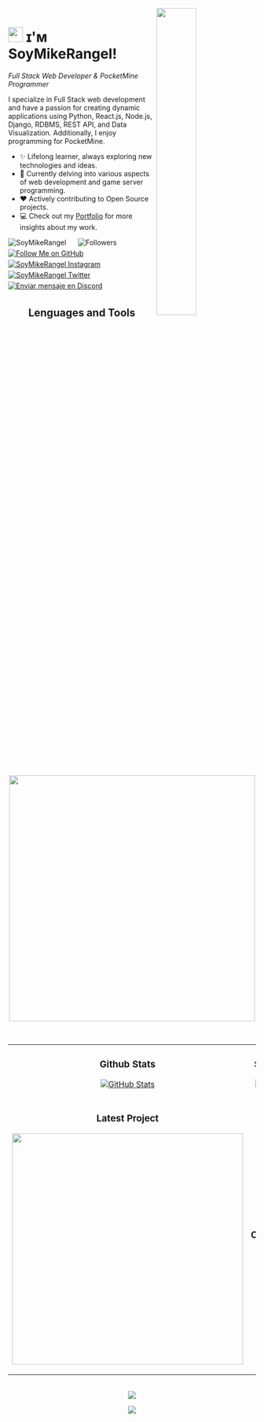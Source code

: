 <div>
  <a href="#">
    <img align="right" width="40%" src="https://owlbertsio-resized.s3.amazonaws.com/Popper.psd.full.png">
  </a>
</div>

# <img src="https://emojis.slackmojis.com/emojis/images/1531849430/4246/blob-sunglasses.gif?1531849430" width="30"/> ɪ'ᴍ SoyMikeRangel! 
*Full Stack Web Developer & PocketMine Programmer*
<br /> 

<p align="left">I specialize in Full Stack web development and have a passion for creating dynamic applications using Python, React.js, Node.js, Django, RDBMS, REST API, and Data Visualization. Additionally, I enjoy programming for PocketMine.</p>

- ✨ Lifelong learner, always exploring new technologies and ideas.
- 🌱 Currently delving into various aspects of web development and game server programming.
- ❤ Actively contributing to Open Source projects.
- 💻 Check out my [Portfolio](https://github.com/SoyMikeRangel) for more insights about my work.

<p align="left">
  <img src="https://komarev.com/ghpvc/?username=SoyMikeRangel&label=Profile%20views&color=770677&style=for-the-badge&logo=star" alt="SoyMikeRangel" style="padding-right:20px;"/>
  <img src="https://img.shields.io/github/followers/SoyMikeRangel?label=Followers&style=for-the-badge&logo=github&color=blue" alt="Followers" style="margin-bottom: 5px;"/>
  <a href="https://github.com/SoyMikeRangel">
    <img src="https://img.shields.io/badge/Follow%20Me-%23000?style=for-the-badge&logo=github&logoColor=white" alt="Follow Me on GitHub" style="margin-bottom: 5px;"/>
  </a>
  <a href="https://www.instagram.com/iamsiddharthaa2" target="_blank">
    <img src="https://img.shields.io/badge/Instagram-E4405F?style=for-the-badge&logo=instagram&logoColor=white" alt="SoyMikeRangel Instagram" style="margin-bottom: 5px;"/>
  </a>
  <a href="https://x.com/MikeRangelMR" target="_blank">
    <img src="https://img.shields.io/badge/Twitter-1DA1F2?style=for-the-badge&logo=twitter&logoColor=white" alt="SoyMikeRangel Twitter" style="margin-bottom: 5px;"/>
  </a>
  <a href="https://discord.com/users/soymikerangel_" target="_blank">
    <img src="https://img.shields.io/badge/Discord-7289DA?style=for-the-badge&logo=discord&logoColor=white" alt="Enviar mensaje en Discord" style="margin-bottom: 5px;"/>
  </a>
</p>

<h2 align="center">Lenguages and Tools</h2> 
<p align="center">
    <a href="#">
      <img width="500px"  src="https://skillicons.dev/icons?i=py,java,js,html,css,php,react,git,phpstorm,vscode,docker,aws,azure,linux&perline=10"  />
    </a>
</p>
<br />

<table width="100%">
  <tr>
    <td width="50%">
      <h3 align="center"><strong>Github Stats</strong></h3>
      <p align="center">
        <a href="https://github.com/SoyMikeRangel">
          <img align="center" src="https://github-readme-stats.vercel.app/api?username=SoyMikeRangel&count_private=true&show_icons=true&theme=nightowl" alt="GitHub Stats" />
        </a>
      </p>
    </td>
    <td width="50%">
      <h3 align="center"><strong>Streak Stats</strong></h3>
      <p align="center">
        <a href="https://github.com/SoyMikeRangel">
          <img align="center" src="https://streak-stats.demolab.com?user=SoyMikeRangel&theme=nightowl" alt="Streak Stats" />
        </a>
      </p>
    </td>
  </tr>
  <tr>
    <td width="50%">
      <h3 align="center"><strong>Latest Project</strong></h3>
      <p align="center">
        <a href="https://github.com/SoyMikeRangel/SkyWars-Mike">
          <img align="center" width="470" src="https://github-readme-stats.vercel.app/api/pin/?username=SoyMikeRangel&repo=SkyWars-Mike&theme=nightowl&show_owner=true" />
        </a>
      </p>
    </td>
    <td width="50%">
      <h3 align="center"><strong>Top Contributions</strong></h3>
      <p align="center">
        <a href="https://github.com/SoyMikeRangel">
          <img align="center" src="https://github-contributor-stats.vercel.app/api?username=SoyMikeRangel&limit=3&theme=nightowl&show_owner=true&combine_all_yearly_contributions=true" alt="Top Repo" />
        </a>
      </p>
    </td>
  </tr>
</table>
<br />

<div align="center">
  <a href="#">
    <img src="https://github-readme-activity-graph.vercel.app/graph?username=SoyMikeRangel&bg_color=011627&color=79d3c3&line=c792ea&point=ffeb95&area=true&hide_border=false" border-radius="15">
  </a>
</div>

<p align="center">
  <a href="#">
    <img src="https://capsule-render.vercel.app/api?type=waving&color=gradient&height=65&section=footer"/>
  </a>
</p>
